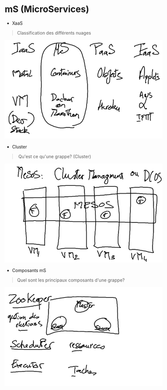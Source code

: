# mS (MicroServices)


* XaaS

> Classification des différents nuages  

![alt tag](aas.png)

* Cluster

> Qu'est ce qu'une grappe? (Cluster)  

![alt tag](mesos-cluster.png)

* Composants mS

> Quel sont les principaux composants d'une grappe?  

![alt tag](components.png)


